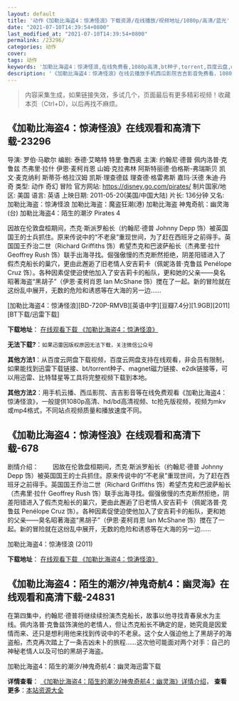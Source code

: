 ```yaml
---
layout: default
title: '动作《加勒比海盗4：惊涛怪浪》下载资源/在线播放/视频地址/1080p/高清/蓝光'
date: "2021-07-10T14:39:54+0800"
last_modified_at: "2021-07-10T14:39:54+0800"
permalink: /23296/
categories: 动作
cover:
tags: 动作
keywords: '加勒比海盗4：惊涛怪浪,在线免费看,1080p高清,bt种子,torrent,百度云盘,magnet,磁力链,迅雷下载资源'
description: '《加勒比海盗4：惊涛怪浪》在线云播放手机西瓜影院吉吉影音免费看，1080p高清bd/hd未删减完整版和tc抢先枪版，mkv/mp4格式，附带bt/torrent种子、magnet/磁力链、百度云盘、网盘资源迅雷下载链接'
---
```


>内容采集生成，如果链接失效，多试几个，页面最后有更多精彩视频！收藏本页（Ctrl+D)，以后再找不麻烦。


## 《加勒比海盗4：惊涛怪浪》在线观看和高清下载-23296

导演: 罗伯·马歇尔 编剧: 泰德·艾略特 特里·鲁西奥 主演: 约翰尼·德普 佩内洛普·克鲁兹 杰弗里·拉什 伊恩·麦柯肖恩 山姆·克拉弗林 阿斯特丽德·伯格斯-弗瑞斯贝 凯文·麦克纳利 斯蒂芬·格拉汉姆 凯斯·理查德兹 理查德·格雷弗斯 嘉玛·沃德 朱迪·丹奇 类型: 动作 奇幻 冒险 官方网站: https://disney.go.com/pirates/ 制片国家/地区: 美国 语言: 英语 上映日期: 2011-05-20(美国/中国大陆) 片长: 136分钟 又名: 加勒比海盗：惊涛怪浪 加勒比海盗：魔盗狂潮(港) 加勒比海盗 神鬼奇航：幽灵海(台) 加勒比海盗4：陌生的潮汐 Pirates 4

因故在伦敦盘桓期间，杰克·斯派罗船长（约翰尼·德普 Johnny Depp 饰）被英国国王的士兵抓住。原来传说中的“不老泉”重现世间，为了赶在西班牙之前得手。英国国王乔治二世（Richard Griffiths 饰）希望杰克和巴波萨船长（杰弗里·拉什 Geoffrey Rush 饰）联手出海寻找。倔强傲慢的杰克断然拒绝，阴差阳错进入了假杰克船长的巢穴，更由此邂逅了旧老情人安吉莉卡（佩妮洛普·克鲁兹 Penélope Cruz 饰）。各种因素促使迫使他加入了安吉莉卡的船队，更和她的父亲——臭名昭著海盗“黑胡子”（伊恩·麦柯肖恩 Ian McShane 饰）搅在了一起。新的冒险就在这纷乱中展开，无数的危险和诱惑等在大海的另一边……


[加勒比海盗4：惊涛怪浪][BD-720P-RMVB][英语中字][豆瓣7.4分][1.9GB][2011][BT下载/迅雷下载]

**下载地址**： [在线观看下载 《加勒比海盗4：惊涛怪浪》](https://www.btdx8.com/torrent/pirates_of_the_caribbean_2011.html) 


**无法下载?**：`如果迅雷因版权原因无法下载，关注微信公众号 `

**其他方法1**：从百度云网盘下载视频，百度云网盘支持在线观看，非会员有限制，如果能找到迅雷下载链接、bt/torrent种子、magnet磁力链接、e2dk链接等，可以用迅雷、比特彗星等工具将完整视频下载到本地。

**其他方法2**：用手机云播、西瓜影院、吉吉影音等在线免费观看《加勒比海盗4：惊涛怪浪》，一般提供1080p高清、hd/bd高清视频、tc抢先版视频，视频为mkv或mp4格式，不同站点视频质量和播放速度不同。


## 《加勒比海盗4：惊涛怪浪》在线观看和高清下载-678

剧情介绍： 　　因故在伦敦盘桓期间，杰克·斯派罗船长（约翰尼·德普 Johnny Depp 饰）被英国国王的士兵抓住。原来传说中的“不老泉”重现世间，为了赶在西班牙之前得手。英国国王乔治二世（Richard Griffiths 饰）希望杰克和巴波萨船长（杰弗里·拉什 Geoffrey Rush 饰）联手出海寻找。倔强傲慢的杰克断然拒绝，阴差阳错进入了假杰克船长的巢穴，更由此邂逅了旧老情人安吉莉卡（佩妮洛普·克鲁兹 Penélope Cruz 饰）。各种因素促使迫使他加入了安吉莉卡的船队，更和她的父亲——臭名昭著海盗“黑胡子”（伊恩·麦柯肖恩 Ian McShane 饰）搅在了一起。新的冒险就在这纷乱中展开，无数的危险和诱惑等在大海的另一边……


加勒比海盗4：惊涛怪浪 (2011)

**下载地址**： [在线观看下载 《加勒比海盗4：惊涛怪浪》](https://www.btbtdy.me/btdy/dy3482.html) 


## 《加勒比海盗4：陌生的潮汐/神鬼奇航4：幽灵海》在线观看和高清下载-24831

在第四集中，约翰尼&middot;德普将继续续扮演杰克船长，故事以他寻找青春泉水为主线。佩内洛普&middot;克鲁兹饰演他的老情人，但让杰克船长不确定的是，她究竟是因爱情而来、还只是想利用他来找到传说中的不老泉。这个女人强迫他上了黑胡子的海盗船，杰克再次踏上了一条吉凶未卜的旅程……这次他可能面对两个对手：自己的神秘老情人以及可怕的黑胡子海盗。


加勒比海盗4：陌生的潮汐/神鬼奇航4：幽灵海迅雷下载

**详情查看**： [《加勒比海盗4：陌生的潮汐/神鬼奇航4：幽灵海》详情介绍](/movie/24831/)， **查看更多**：[本站资源大全](/movie/t/all/)

